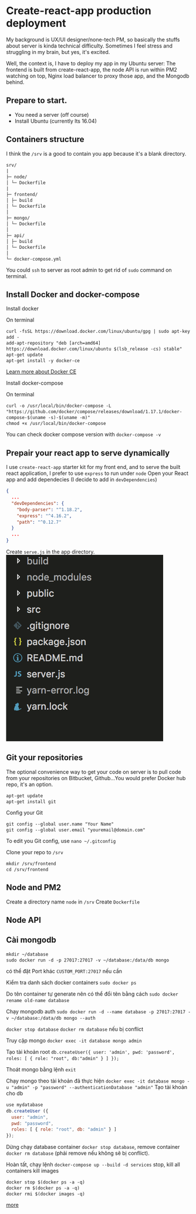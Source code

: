 # Create-react-app production deployment

My background is UX/UI designer/none-tech PM, so basically the stuffs about server is kinda technical difficulty. Sometimes I feel stress and struggling in my brain, but yes, it's excited.

Well, the context is, I have to deploy my app in my Ubuntu server: The frontend is built from create-react-app, the node API is run within PM2 watching on top, Nginx load balancer to proxy those app, and the Mongodb behind.

## Prepare to start.
- You need a server (off course)
- Install Ubuntu (currently lts 16.04)

## Containers structure
I think the `/srv` is a good to contain you app because it's a blank directory.

```
srv/
|
├─ node/
│ └─ Dockerfile
|
├─ frontend/
│ ├─ build
│ └─ Dockerfile
│
├─ mongo/
│ └─ Dockerfile
│
├─ api/
│ ├─ build
│ └─ Dockerfile
│
└─ docker-compose.yml
```

You could `ssh` to server as root admin to get rid of `sudo` command on terminal.

## Install Docker and docker-compose

Install docker

On terminal
```t
curl -fsSL https://download.docker.com/linux/ubuntu/gpg | sudo apt-key add -
add-apt-repository "deb [arch=amd64] https://download.docker.com/linux/ubuntu $(lsb_release -cs) stable"
apt-get update
apt-get install -y docker-ce
```
[Learn more about Docker CE](https://docs.docker.com/engine/installation/linux/docker-ce/ubuntu/)

Install docker-compose

On terminal
```t
curl -o /usr/local/bin/docker-compose -L "https://github.com/docker/compose/releases/download/1.17.1/docker-compose-$(uname -s)-$(uname -m)"
chmod +x /usr/local/bin/docker-compose
```
You can check docker compose version with `docker-compose -v`

## Prepair your react app to serve dynamically
I use `create-react-app` starter kit for my front end, and to serve the built react application, I prefer to use `express` to run under `node`
Open your React app and add dependecies (I decide to add in `devDependencies`)

```json
{
  ...
  "devDependencies": {
    "body-parser": "^1.18.2",
    "express": "^4.16.2",
    "path": "^0.12.7"
  }
  ...
}
```
Create `serve.js` in the app directory.
<img src="1.png">



## Git your repositories
The optional convenience way to get your code on server is to pull code from your repositories on Bitbucket, Github...You would prefer Docker hub repo, it's an option.
```t
apt-get update
apt-get install git
```
Config your Git

```t
git config --global user.name "Your Name"
git config --global user.email "youremail@domain.com"
```
To edit you Git config, use `nano ~/.gitconfig`

Clone your repo to `/srv`

```t
mkdir /srv/frontend
cd /srv/frontend

```

## Node and PM2
Create a directory name `node` in `/srv`
Create `Dockerfile`

## Node API

## Cài mongodb

```t
mkdir ~/database
sudo docker run -d -p 27017:27017 -v ~/database:/data/db mongo
```
có thể đặt Port khác `CUSTOM_PORT:27017` nếu cần

Kiểm tra danh sách docker containers `sudo docker ps`

Do tên container tự generate nên có thể đổi tên bằng cách `sudo docker rename old-name database`

Chạy mongodb auth `sudo docker run -d --name database -p 27017:27017 -v ~/database:/data/db mongo --auth`

`docker stop database`
`docker rm database`
nếu bị conflict

Truy cập mongo `docker exec -it database mongo admin`

Tạo tài khoản root `db.createUser({ user: 'admin', pwd: 'password', roles: [ { role: "root", db:"admin" } ] });`

Thoát mongo bằng lệnh `exit`

Chạy mongo theo tài khoản đã thực hiện `docker exec -it database mongo -u "admin" -p "password" --authenticationDatabase "admin"`
Tạo tài khoản cho db

```js
use mydatabase
db.createUser ({
  user: "admin",
  pwd: "password",
  roles: [ { role: "root", db: "admin" } ]
});

```

Dừng chạy database container `docker stop database`, remove container `docker rm database` (phải remove nếu không sẽ bị conflict).

Hoàn tất, chạy lệnh `docker-compose up --build -d services`
stop, kill all containers
kill images
```
docker stop $(docker ps -a -q)
docker rm $(docker ps -a -q)
docker rmi $(docker images -q)
```
[more](https://www.digitalocean.com/community/tutorials/how-to-remove-docker-images-containers-and-volumes)